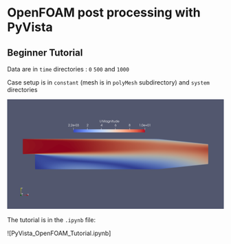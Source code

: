 # OpenFOAM post processing with PyVista 
## Beginner Tutorial 

Data are in `time` directories : `0` `500` and `1000`

Case setup is in `constant` (mesh is in `polyMesh` subdirectory) and `system` directories 


![Velocity field](U.png)

The tutorial is in the `.ipynb` file:

![PyVista_OpenFOAM_Tutorial.ipynb]
